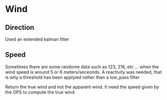 # Wind

## Direction

Used an extended kalman filter

## Speed

Sometimes there are some randome data such as 123, 216, etc ... when the wind speed is around 5 or 6 meters/seceonds. A reactivity was needed, that is why a threshold has been applyied rather than a low_pass filter

Return the true wind and not the apparent wind. It need the speed given by the GPS to compute the true wind